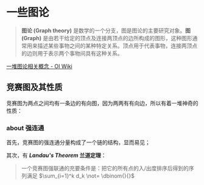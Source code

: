 # 一些图论

> **图论 (Graph theory)** 是数学的一个分支，图是图论的主要研究对象。**图 (Graph)** 是由若干给定的顶点及连接两顶点的边所构成的图形，这种图形通常用来描述某些事物之间的某种特定关系。顶点用于代表事物，连接两顶点的边则用于表示两个事物间具有这种关系。

[一堆图论相关概念 - OI Wiki](https://oi-wiki.org/graph/concept/)

## 竞赛图及其性质

竞赛图为两点之间均有一条边的有向图，因为两两有有向边，所以有着一堆神奇的性质：

### about 强连通

首先，竞赛图的强连通分量构成了一个链的结构，显而易见；

其次，有 ***Landau's Theorem* 兰道定理**：

> 一个竞赛图强联通的充要条件是：把它的所有点的入/出度排序后得到的序列满足 $\sum_{i=1}^k d_k \not= \dbinom{}{}$